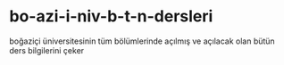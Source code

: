 # bo-azi-i-niv-b-t-n-dersleri
boğaziçi üniversitesinin tüm bölümlerinde açılmış ve açılacak olan bütün ders bilgilerini çeker
